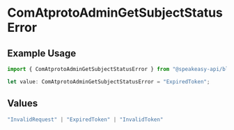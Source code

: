 # ComAtprotoAdminGetSubjectStatusError

## Example Usage

```typescript
import { ComAtprotoAdminGetSubjectStatusError } from "@speakeasy-api/bluesky/models/errors";

let value: ComAtprotoAdminGetSubjectStatusError = "ExpiredToken";
```

## Values

```typescript
"InvalidRequest" | "ExpiredToken" | "InvalidToken"
```